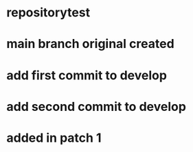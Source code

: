 # repositorytest

# main branch original created

# add first commit to develop

# add second commit to develop

# added in patch 1
